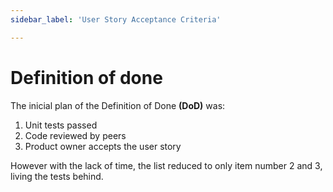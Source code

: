```yaml
---
sidebar_label: 'User Story Acceptance Criteria'

---
```


# Definition of done

The inicial plan of the Definition of Done **(DoD)** was: 

1. Unit tests passed 
2. Code reviewed by peers 
3. Product owner accepts the user story

However with the lack of time, the list reduced to only item number 2 and 3, living the tests behind.
